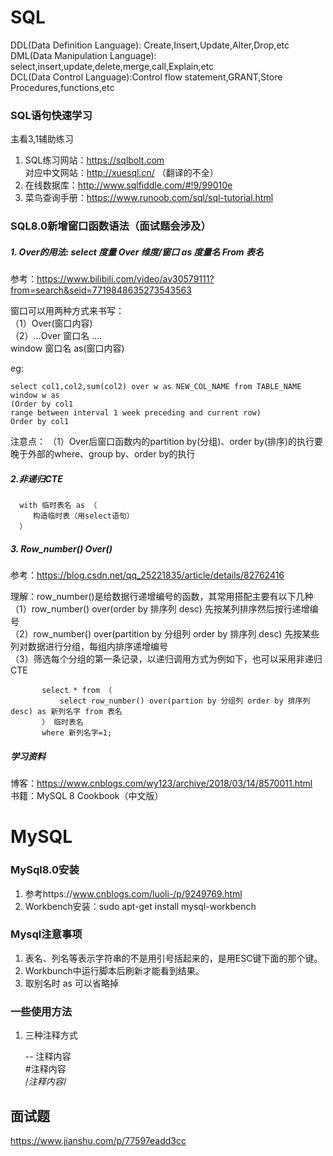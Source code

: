 # SQL
DDL(Data Definition Language): Create,Insert,Update,Alter,Drop,etc  
DML(Data Manipulation Language): select,insert,update,delete,merge,call,Explain,etc  
DCL(Data Control Language):Control flow statement,GRANT,Store Procedures,functions,etc  

### SQL语句快速学习
主看3,1辅助练习  

1. SQL练习网站：https://sqlbolt.com  
   对应中文网站：http://xuesql.cn/ （翻译的不全）  
2. 在线数据库：http://www.sqlfiddle.com/#!9/99010e  
3. 菜鸟查询手册：https://www.runoob.com/sql/sql-tutorial.html  

### SQL8.0新增窗口函数语法（面试题会涉及）
##### 1. Over的用法: select 度量 Over 维度/窗口 as 度量名 From 表名  
参考：https://www.bilibili.com/video/av30579111?from=search&seid=7719848635273543563

窗口可以用两种方式来书写：  
（1）Over(窗口内容)  
（2）...Over 窗口名 ....  
     window 窗口名 as(窗口内容)  

eg:

    select col1,col2,sum(col2) over w as NEW_COL_NAME from TABLE_NAME
    window w as
    (Order by col1
    range between interval 1 week preceding and current row)
    Order by col1

注意点：
   （1）Over后窗口函数内的partition by(分组)、order by(排序)的执行要晚于外部的where、group by、order by的执行

##### 2.非递归CTE

      with 临时表名 as （
         构造临时表（用select语句）
      ）

##### 3. Row_number() Over()
参考：https://blog.csdn.net/qq_25221835/article/details/82762416  

理解：row_number()是给数据行递增编号的函数，其常用搭配主要有以下几种  
     （1）row_number() over(order by 排序列 desc) 先按某列排序然后按行递增编号  
     （2）row_number() over(partition by 分组列 order by 排序列 desc) 先按某些列对数据进行分组，每组内排序递增编号  
     （3）筛选每个分组的第一条记录，以递归调用方式为例如下，也可以采用非递归CTE  
     
           select * from （
               select row_number() over(partion by 分组列 order by 排序列 desc) as 新列名字 from 表名
           ） 临时表名
           where 新列名字=1;
     
##### 学习资料
博客：https://www.cnblogs.com/wy123/archive/2018/03/14/8570011.html  
书籍：MySQL 8 Cookbook（中文版）  


# MySQL
### MySql8.0安装
1. 参考https://www.cnblogs.com/luoli-/p/9249769.html
2. Workbench安装：sudo apt-get install mysql-workbench

### Mysql注意事项
1. 表名、列名等表示字符串的不是用引号括起来的，是用ESC键下面的那个键。  
2. Workbunch中运行脚本后刷新才能看到结果。 
3. 取别名时 as 可以省略掉

### 一些使用方法
1. 三种注释方式

      -- 注释内容  
      #注释内容  
      /*注释内容*/  

## 面试题
https://www.jianshu.com/p/77597eadd3cc
